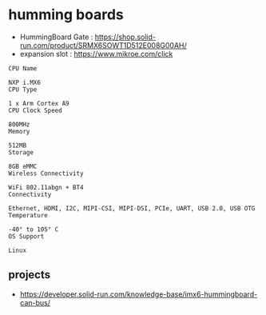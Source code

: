 # humming boards

* HummingBoard Gate : https://shop.solid-run.com/product/SRMX6SOWT1D512E008G00AH/
* expansion slot : https://www.mikroe.com/click



```
CPU Name

NXP i.MX6
CPU Type

1 x Arm Cortex A9
CPU Clock Speed

800MHz
Memory

512MB
Storage

8GB eMMC
Wireless Connectivity

WiFi 802.11abgn + BT4
Connectivity

Ethernet, HDMI, I2C, MIPI-CSI, MIPI-DSI, PCIe, UART, USB 2.0, USB OTG
Temperature

-40° to 105° C
OS Support

Linux
```

## projects

* https://developer.solid-run.com/knowledge-base/imx6-hummingboard-can-bus/
